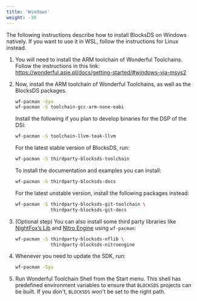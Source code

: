 ```yaml
---
title: 'Windows'
weight: -10
---
```


The following instructions describe how to install BlocksDS on Windows natively.
If you want to use it in WSL, follow the instructions for Linux instead.

1. You will need to install the ARM toolchain of Wonderful Toolchains. Follow
   the instructions in this link:
   https://wonderful.asie.pl/docs/getting-started/#windows-via-msys2

1. Now, install the ARM toolchain of Wonderful Toolchains, as well as the
   BlocksDS packages.

   ```bash
   wf-pacman -Syu
   wf-pacman -S toolchain-gcc-arm-none-eabi
   ```

   Install the following if you plan to develop binaries for the DSP of the DSi:

   ```bash
   wf-pacman -S toolchain-llvm-teak-llvm
   ```

   For the latest stable version of BlocksDS, run:

   ```bash
   wf-pacman -S thirdparty-blocksds-toolchain
   ```

   To install the documentation and examples you can install:

   ```bash
   wf-pacman -S thirdparty-blocksds-docs
   ```

   For the latest unstable version, install the following packages instead:

   ```bash
   wf-pacman -S thirdparty-blocksds-git-toolchain \
                thirdparty-blocksds-git-docs
   ```

1. (Optional step) You can also install some third party libraries like
   [NightFox’s Lib](https://github.com/knightfox75/nds_nflib) and
   [Nitro Engine](https://github.com/AntonioND/nitro-engine>) using
   `wf-pacman`:

   ```bash
   wf-pacman -S thirdparty-blocksds-nflib \
                thirdparty-blocksds-nitroengine
   ```

1. Whenever you need to update the SDK, run:

   ```bash
   wf-pacman -Syu
   ```

1. Run Wonderful Toolchain Shell from the Start menu. This shell has predefined
   environment variables to ensure that `BLOCKSDS` projects can be built. If you
   don't, `BLOCKSDS` won't be set to the right path.
